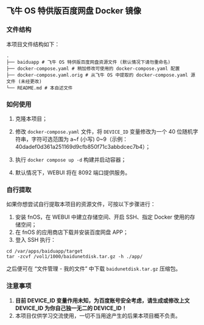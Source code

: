 ## 飞牛 OS 特供版百度网盘 Docker 镜像

### 文件结构

本项目文件结构如下：

```
.
├── baiduapp # 飞牛 OS 特供版百度网盘资源文件 (默认情况下请勿重命名)
├── docker-compose.yaml # 稍加修改可使用的 docker-compose.yaml 配置
├── docker-compose.yaml.orig # 从飞牛 OS 中提取的 docker-compose.yaml 源文件 (未经更改)
└── README.md # 本自述文件
```

### 如何使用

1. 克隆本项目；
2. 修改  `docker-compose.yaml` 文件，将 `DEVICE_ID` 变量修改为一个 40 位随机字符串，字符可选范围为 a~f (小写) 0~9（示例：40dadef0d361a251169d9cfb850f71c3abbdcec7b4）；

3. 执行 `docker compose up -d` 构建并启动容器；

4. 默认情况下，WEBUI 将在 8092 端口提供服务。

### 自行提取

如果你想尝试自行提取本项目的资源文件，可按以下步骤进行：

1. 安装 fnOS，在 WEBUI 中建立存储空间、开启 SSH、指定 Docker 使用的存储空间；
2. 在 fnOS 的应用商店下载并安装百度网盘 APP；
3. 登入 SSH 执行：

```shell
cd /var/apps/baiduapp/target
tar -zcvf /vol1/1000/baidunetdisk.tar.gz -h ./app/
```

之后便可在 “文件管理 - 我的文件” 中下载 `baidunetdisk.tar.gz` 压缩包。

### 注意事项

1. **目前 DEVICE_ID 变量作用未知，为百度账号安全考虑，请生成或修改上文 DEVICE_ID 为你自己独一无二的 DEVICE_ID！**
2. 本项目仅供学习交流使用，一切不当用途产生的后果本项目概不负责。